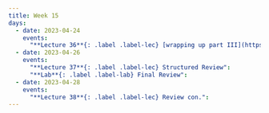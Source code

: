 ```yaml
---
title: Week 15
days:
  - date: 2023-04-24
    events:
      "**Lecture 36**{: .label .label-lec} [wrapping up part III](https://ph142-ucb.github.io/sp23/src/wrap_up_sp23.pdf) ([Recording](https://youtu.be/JpXofJSEqlw))":
  - date: 2023-04-26
    events:
      "**Lecture 37**{: .label .label-lec} Structured Review":
      "**Lab**{: .label .label-lab} Final Review":
  - date: 2023-04-28
    events:
      "**Lecture 38**{: .label .label-lec} Review con.": 
---
```

